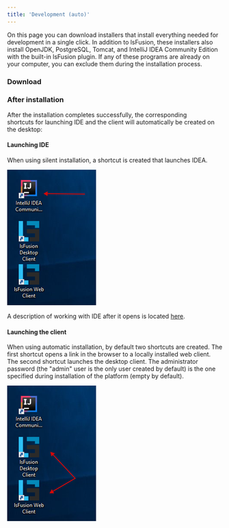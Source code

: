 ```yaml
---
title: 'Development (auto)'
---
```


On this page you can download installers that install everything needed for development in a single click. In addition to lsFusion, these installers also install OpenJDK, PostgreSQL, Tomcat, and IntelliJ IDEA Community Edition with the built-in lsFusion plugin. If any of these programs are already on your computer, you can exclude them during the installation process.

### Download


### After installation

After the installation completes successfully, the corresponding shortcuts for launching IDE and the client will automatically be created on the desktop:

#### Launching IDE

When using silent installation, a shortcut is created that launches IDEA.

![](attachments/57738076/65241568.png)

A description of working with IDE after it opens is located [here](IDE.md).

#### Launching the client

When using automatic installation, by default two shortcuts are created. The first shortcut opens a link in the browser to a locally installed web client. The second shortcut launches the desktop client. The administrator password (the "admin" user is the only user created by default) is the one specified during installation of the platform (empty by default).

![](attachments/57738076/65241570.png)
